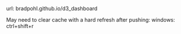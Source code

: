 url: bradpohl.github.io/d3_dashboard


May need to clear cache with a hard refresh after pushing:
windows: ctrl+shift+r
